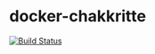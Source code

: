 # docker-chakkritte  
[![Build Status](https://api.travis-ci.org/chakkritte/docker-chakkritte.png)](https://travis-ci.org/chakkritte/docker-chakkritte)
